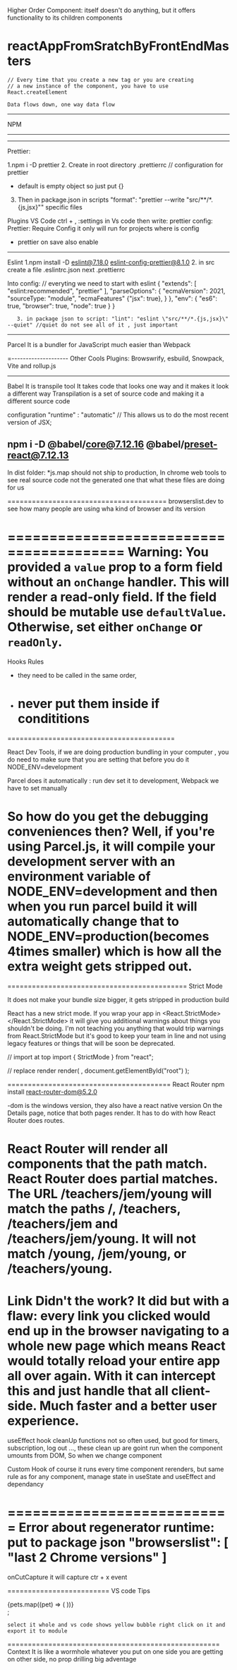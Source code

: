Higher Order Component: itself doesn't do anything, but it offers functionality to its children components

# reactAppFromSratchByFrontEndMasters

    // Every time that you create a new tag or you are creating
    // a new instance of the component, you have to use React.createElement

    Data flows down, one way data flow

---

NPM

---

---
Prettier:

1.npm i -D prettier
2. Create in root directory .prettierrc // configuration for prettier
 - default is empty object so just put {}
3. Then in package.json in scripts "format": "prettier --write \"src/**/*.{js,jsx}\"" specific files


Plugins VS Code
ctrl + , :settings in Vs code then
write: prettier config: Prettier: Require Config it only will run for projects where is config

- prettier on save also enable
---

Eslint
1.npm install -D eslint@7.18.0 eslint-config-prettier@8.1.0
2. in src create a file .eslintrc.json next .prettierrc

Into config: // everyting we need to start with eslint
{
    "extends": [
        "eslint:recommended",
        "prettier"
        ],
        "parseOptions": {
        "ecmaVersion": 2021,
        "sourceType: "module",
        "ecmaFeatures" {"jsx": true},
            }
        },
        "env": {
        "es6": true,
        "browser": true,
        "node": true
        }
       }
       
       3. in package json to script: "lint": "eslint \"src/**/*.{js,jsx}\" --quiet" //quiet do not see all of it , just important
       

---

Parcel
It is a bundler for JavaScript much easier than Webpack

=--------------------
Other Cools Plugins:
Browswrify, esbuild, Snowpack, Vite and rollup.js

---

Babel
It is transpile tool
It takes code that looks one way and it makes it look a different way
Transpilation is a set of source code and making it a different source code

configuration "runtime" : "automatic" // This allows us to do the most recent version of JSX;

## npm i -D @babel/core@7.12.16 @babel/preset-react@7.12.13

In dist folder:
\*js.map should not ship to production, In chrome web tools to see real source code not the generated one that what these files are doing for us

=======================================
browserslist.dev to see how many people are using wha kind of browser and its version

========================================
Warning: You provided a `value` prop to a form field without an `onChange` handler. This will render a read-only field. If the field should be mutable use `defaultValue`. Otherwise, set either `onChange` or `readOnly`.
========================================================================

Hooks Rules

- they need to be called in the same order,
- # never put them inside if condititions

=========================================

React Dev Tools,
if we are doing production bundling in your computer , you do need to make sure that you are setting that before you do it
NODE_ENV=development

Parcel does it automatically : run dev set it to development, Webpack we have to set manually

# So how do you get the debugging conveniences then? Well, if you're using Parcel.js, it will compile your development server with an environment variable of NODE_ENV=development and then when you run parcel build <entry point> it will automatically change that to NODE_ENV=production(becomes 4times smaller) which is how all the extra weight gets stripped out.

============================================
Strict Mode

It does not make your bundle size bigger, it gets stripped in production build

React has a new strict mode. If you wrap your app in <React.StrictMode></React.StrictMode> it will give you additional warnings about things you shouldn't be doing. I'm not teaching you anything that would trip warnings from React.StrictMode but it's good to keep your team in line and not using legacy features or things that will be soon be deprecated.

// import at top
import { StrictMode } from "react";

// replace render
render(
<StrictMode>
<App />
</StrictMode>,
document.getElementById("root")
);

========================================
React Router
npm install react-router-dom@5.2.0

-dom is the windows version, they also have a react native version
On the Details page, notice that both pages render. It has to do with how React Router does routes.

React Router will render all components that the path match.
React Router does partial matches. The URL /teachers/jem/young will match the paths /, /teachers, /teachers/jem and /teachers/jem/young. It will not match /young, /jem/young, or /teachers/young.
=================================
Link
Didn't the <a> work? It did but with a flaw: every link you clicked would end up in the browser navigating to a whole new page which means React would totally reload your entire app all over again. With <Link> it can intercept this and just handle that all client-side. Much faster and a better user experience.
========================================================
useEffect hook
cleanUp functions not so often used, but good for timers, subscription, log out ..., these clean up are goint run when the component umounts from DOM,
So when we change component

Custom Hook
of course it runs every time component rerenders, but same rule as for any component, manage state in useState and useEffect and dependancy

===========================
Error about regenerator runtime: put to package json
"browserslist": [
"last 2 Chrome versions"
]
===================
onCutCapture it will capture ctr + x event

=========================
VS code Tips

<div>
        {pets.map((pet) => (
            <Pet
                key={pet.id}
                name={pet.name}
                animal={pet.animal}
                breed={pet.breed}
                id={pet.id} />
        ))}
    </div>;

    select it whole and vs code shows yellow bubble right click on it and export it to module

====================================================
Context
It is like a wormhole whatever you put on one side you are getting on other side, no prop drilling big adventage
